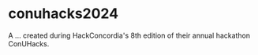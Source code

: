 # conuhacks2024
A ... created during HackConcordia's 8th edition of their annual hackathon ConUHacks.
